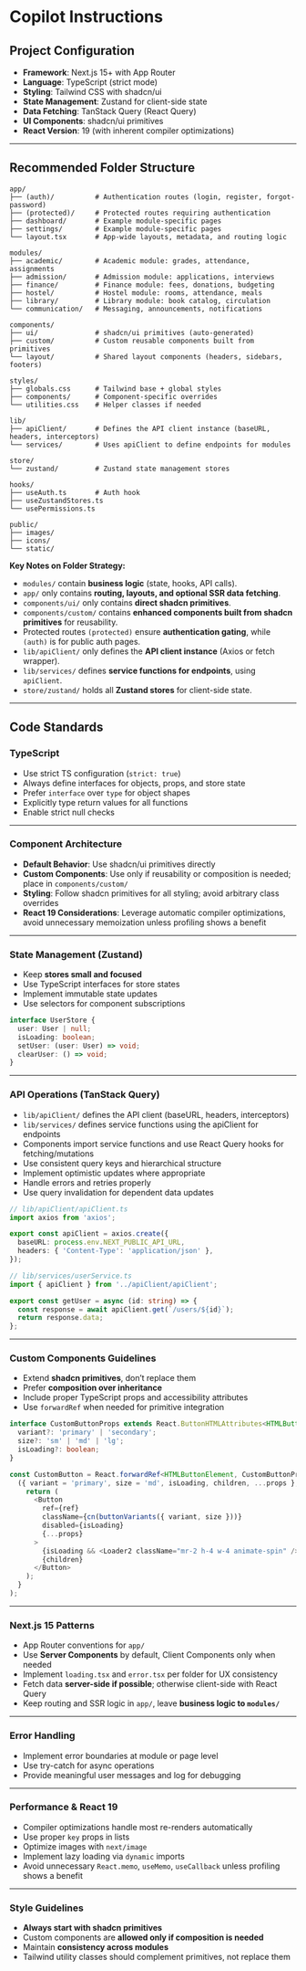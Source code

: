 # Copilot Instructions

## Project Configuration

* **Framework**: Next.js 15+ with App Router
* **Language**: TypeScript (strict mode)
* **Styling**: Tailwind CSS with shadcn/ui
* **State Management**: Zustand for client-side state
* **Data Fetching**: TanStack Query (React Query)
* **UI Components**: shadcn/ui primitives
* **React Version**: 19 (with inherent compiler optimizations)

---

## Recommended Folder Structure

```
app/
├── (auth)/          # Authentication routes (login, register, forgot-password)
├── (protected)/     # Protected routes requiring authentication
├── dashboard/       # Example module-specific pages
├── settings/        # Example module-specific pages
└── layout.tsx       # App-wide layouts, metadata, and routing logic

modules/
├── academic/        # Academic module: grades, attendance, assignments
├── admission/       # Admission module: applications, interviews
├── finance/         # Finance module: fees, donations, budgeting
├── hostel/          # Hostel module: rooms, attendance, meals
├── library/         # Library module: book catalog, circulation
└── communication/   # Messaging, announcements, notifications

components/
├── ui/              # shadcn/ui primitives (auto-generated)
├── custom/          # Custom reusable components built from primitives
└── layout/          # Shared layout components (headers, sidebars, footers)

styles/
├── globals.css      # Tailwind base + global styles
├── components/      # Component-specific overrides
└── utilities.css    # Helper classes if needed

lib/
├── apiClient/       # Defines the API client instance (baseURL, headers, interceptors)
└── services/        # Uses apiClient to define endpoints for modules

store/
└── zustand/         # Zustand state management stores

hooks/
├── useAuth.ts       # Auth hook
├── useZustandStores.ts
└── usePermissions.ts

public/
├── images/
├── icons/
└── static/
```

**Key Notes on Folder Strategy:**

* `modules/` contain **business logic** (state, hooks, API calls).
* `app/` only contains **routing, layouts, and optional SSR data fetching**.
* `components/ui/` only contains **direct shadcn primitives**.
* `components/custom/` contains **enhanced components built from shadcn primitives** for reusability.
* Protected routes `(protected)` ensure **authentication gating**, while `(auth)` is for public auth pages.
* `lib/apiClient/` only defines the **API client instance** (Axios or fetch wrapper).
* `lib/services/` defines **service functions for endpoints**, using `apiClient`.
* `store/zustand/` holds all **Zustand stores** for client-side state.

---

## Code Standards

### TypeScript

* Use strict TS configuration (`strict: true`)
* Always define interfaces for objects, props, and store state
* Prefer `interface` over `type` for object shapes
* Explicitly type return values for all functions
* Enable strict null checks

---

### Component Architecture

* **Default Behavior**: Use shadcn/ui primitives directly
* **Custom Components**: Use only if reusability or composition is needed; place in `components/custom/`
* **Styling**: Follow shadcn primitives for all styling; avoid arbitrary class overrides
* **React 19 Considerations**: Leverage automatic compiler optimizations, avoid unnecessary memoization unless profiling shows a benefit

---

### State Management (Zustand)

* Keep **stores small and focused**
* Use TypeScript interfaces for store states
* Implement immutable state updates
* Use selectors for component subscriptions

```typescript
interface UserStore {
  user: User | null;
  isLoading: boolean;
  setUser: (user: User) => void;
  clearUser: () => void;
}
```

---

### API Operations (TanStack Query)

* `lib/apiClient/` defines the API client (baseURL, headers, interceptors)
* `lib/services/` defines service functions using the apiClient for endpoints
* Components import service functions and use React Query hooks for fetching/mutations
* Use consistent query keys and hierarchical structure
* Implement optimistic updates where appropriate
* Handle errors and retries properly
* Use query invalidation for dependent data updates

```typescript
// lib/apiClient/apiClient.ts
import axios from 'axios';

export const apiClient = axios.create({
  baseURL: process.env.NEXT_PUBLIC_API_URL,
  headers: { 'Content-Type': 'application/json' },
});

// lib/services/userService.ts
import { apiClient } from '../apiClient/apiClient';

export const getUser = async (id: string) => {
  const response = await apiClient.get(`/users/${id}`);
  return response.data;
};
```

---

### Custom Components Guidelines

* Extend **shadcn primitives**, don’t replace them
* Prefer **composition over inheritance**
* Include proper TypeScript props and accessibility attributes
* Use `forwardRef` when needed for primitive integration

```typescript
interface CustomButtonProps extends React.ButtonHTMLAttributes<HTMLButtonElement> {
  variant?: 'primary' | 'secondary';
  size?: 'sm' | 'md' | 'lg';
  isLoading?: boolean;
}

const CustomButton = React.forwardRef<HTMLButtonElement, CustomButtonProps>(
  ({ variant = 'primary', size = 'md', isLoading, children, ...props }, ref) => {
    return (
      <Button
        ref={ref}
        className={cn(buttonVariants({ variant, size }))}
        disabled={isLoading}
        {...props}
      >
        {isLoading && <Loader2 className="mr-2 h-4 w-4 animate-spin" />}
        {children}
      </Button>
    );
  }
);
```

---

### Next.js 15 Patterns

* App Router conventions for `app/`
* Use **Server Components** by default, Client Components only when needed
* Implement `loading.tsx` and `error.tsx` per folder for UX consistency
* Fetch data **server-side if possible**; otherwise client-side with React Query
* Keep routing and SSR logic in `app/`, leave **business logic to `modules/`**

---

### Error Handling

* Implement error boundaries at module or page level
* Use try-catch for async operations
* Provide meaningful user messages and log for debugging

---

### Performance & React 19

* Compiler optimizations handle most re-renders automatically
* Use proper `key` props in lists
* Optimize images with `next/image`
* Implement lazy loading via `dynamic` imports
* Avoid unnecessary `React.memo`, `useMemo`, `useCallback` unless profiling shows a benefit

---

### Style Guidelines

* **Always start with shadcn primitives**
* Custom components are **allowed only if composition is needed**
* Maintain **consistency across modules**
* Tailwind utility classes should complement primitives, not replace them
